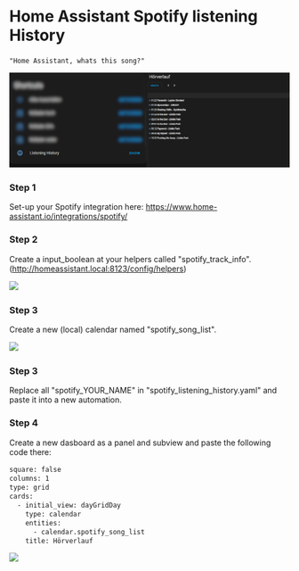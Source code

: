 # Home Assistant Spotify listening History
`"Home Assistant, whats this song?"`

![](https://raw.githubusercontent.com/LxonWWW/Home-Assistant-Snippets/main/spotify-listening-history/5.png)

### Step 1

Set-up your Spotify integration here: https://www.home-assistant.io/integrations/spotify/

### Step 2

Create a input_boolean at your helpers called "spotify_track_info". (http://homeassistant.local:8123/config/helpers)

![](https://raw.githubusercontent.com/LxonWWW/Home-Assistant-Snippets/main/spotify-listening-history/1.pn)

### Step 3

Create a new (local) calendar named "spotify_song_list".

![](https://raw.githubusercontent.com/LxonWWW/Home-Assistant-Snippets/main/spotify-listening-history/2.pn)

### Step 3

Replace all "spotify_YOUR_NAME" in "spotify_listening_history.yaml" and paste it into a new automation.

### Step 4

Create a new dasboard as a panel and subview and paste the following code there:

```
square: false
columns: 1
type: grid
cards:
  - initial_view: dayGridDay
    type: calendar
    entities:
      - calendar.spotify_song_list
    title: Hörverlauf
```

![](https://raw.githubusercontent.com/LxonWWW/Home-Assistant-Snippets/main/spotify-listening-history/3.pn)
